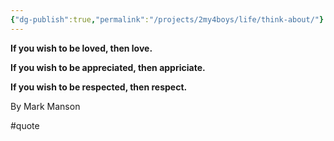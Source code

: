 ```yaml
---
{"dg-publish":true,"permalink":"/projects/2my4boys/life/think-about/"}
---
```


**If you wish to be loved, then love.**

**If you wish to be appreciated, then appriciate.**

**If you wish to be respected, then respect.** 

By Mark Manson

#quote 
